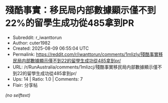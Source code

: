 # 殘酷事實：移民局内部數據顯示僅不到22%的留學生成功從485拿到PR

- Subreddit: r_iwanttorun
- Author: cuter1982
- Created: 2025-08-09 06:55:04 UTC
- Permalink: https://reddit.com/r/iwanttorun/comments/1mlizly/殘酷事實移民局内部數據顯示僅不到22的留學生成功從485拿到pr/
- URL: /r/RunAustralia/comments/1mlizcj/殘酷事實移民局内部數據顯示僅不到22的留學生成功從485拿到pr/
- Ups: 14 | Ratio: 1.0 | Comments: 7
- Flair: 分享帖

_(no selftext)_
